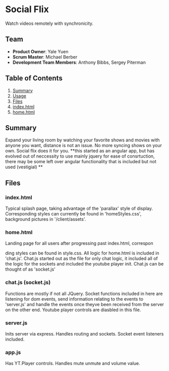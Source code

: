 # Social Flix
  Watch videos remotely with synchronicity. 
    
## Team ##
 - __Product Owner__: Yale Yuen
 - __Scrum Master__: Michael Berber
 - __Development Team Members__: Anthony Bibbs, Sergey Piterman

## Table of Contents

1. [Summary](#summary)
1. [Usage](#usage)
1. [Files](#files)
  1. [index.html](#index.html)
  1. [home.html](#home.html)


## Summary ##

  Expand your living room by watching your favorite shows and movies with anyone you want, distance is not an issue. No more syncing shows on your own. Social flix does it for you.  **this started as an angular app, but has evolved out of neccessity to use mainly jquery for ease of consrtuction, there may be some left over angular functionality that is included but not used (vestigial) **

## Files ##

### index.html ###

  Typical splash page, taking advantage of the 'parallax' style of display.  Corresponding styles can currently be found in 'homeStyles.css', background pictures in '/client/assets'.

### home.html ###

  Landing page for all users after progressing past index.html, correspon

  ding styles can be found in style.css.  All logic for home.html is included in 'chat.js'.  Chat.js started out as the file for only chat logic, it included all of the logic for the sockets and included the youtube player init.  Chat.js can be thought of as 'socket.js'

### chat.js (socket.js) ###

  Functions are mostly if not all JQuery.  Socket functions included in here are listening for dom events, send information relating to the events to 'server.js' and handle the events once theyve been received from the server on the other end.  Youtube player controls are diasbled in this file.

### server.js ###

  Inits server via express.  Handles routing and sockets. Socket event listeners included.

### app.js ###

  Has YT.Player controls.  Handles mute unmute and volume value.
